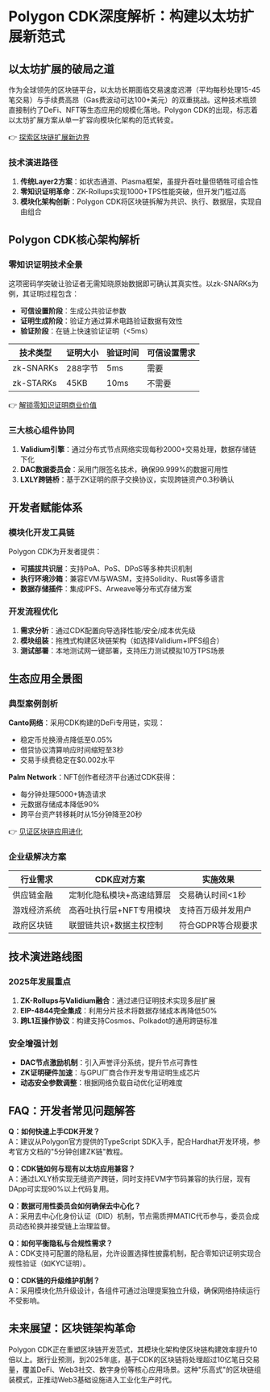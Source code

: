 # Polygon CDK深度解析：构建以太坊扩展新范式

## 以太坊扩展的破局之道
作为全球领先的区块链平台，以太坊长期面临交易速度迟滞（平均每秒处理15-45笔交易）与手续费高昂（Gas费波动可达100+美元）的双重挑战。这种技术瓶颈直接制约了DeFi、NFT等生态应用的规模化落地。Polygon CDK的出现，标志着以太坊扩展方案从单一扩容向模块化架构的范式转变。

👉 [探索区块链扩展新边界](https://bit.ly/okx_welcome)

### 技术演进路径
1. **传统Layer2方案**：如状态通道、Plasma框架，虽提升吞吐量但牺牲可组合性
2. **零知识证明革命**：ZK-Rollups实现1000+TPS性能突破，但开发门槛过高
3. **模块化架构创新**：Polygon CDK将区块链拆解为共识、执行、数据层，实现自由组合

## Polygon CDK核心架构解析

### 零知识证明技术全景
这项密码学突破让验证者无需知晓原始数据即可确认其真实性。以zk-SNARKs为例，其证明过程包含：
- **可信设置阶段**：生成公共验证参数
- **证明生成阶段**：验证方通过算术电路验证数据有效性
- **验证阶段**：在链上快速验证证明（<5ms）

| 技术类型 | 证明大小 | 验证时间 | 可信设置需求 |
|---------|----------|----------|--------------|
| zk-SNARKs | 288字节 | 5ms | 需要 |
| zk-STARKs | 45KB | 10ms | 不需要 |

👉 [解锁零知识证明商业价值](https://bit.ly/okx_welcome)

### 三大核心组件协同
1. **Validium引擎**：通过分布式节点网络实现每秒2000+交易处理，数据存储链下化
2. **DAC数据委员会**：采用门限签名技术，确保99.999%的数据可用性
3. **LXLY跨链桥**：基于ZK证明的原子交换协议，实现跨链资产0.3秒确认

## 开发者赋能体系

### 模块化开发工具链
Polygon CDK为开发者提供：
- **可插拔共识层**：支持PoA、PoS、DPoS等多种共识机制
- **执行环境沙箱**：兼容EVM与WASM，支持Solidity、Rust等多语言
- **数据存储插件**：集成IPFS、Arweave等分布式存储方案

### 开发流程优化
1. **需求分析**：通过CDK配置向导选择性能/安全/成本优先级
2. **模块组装**：拖拽式构建区块链架构（如选择Validium+IPFS组合）
3. **测试部署**：本地测试网一键部署，支持压力测试模拟10万TPS场景

## 生态应用全景图

### 典型案例剖析
**Canto网络**：采用CDK构建的DeFi专用链，实现：
- 稳定币兑换滑点降低至0.05%
- 借贷协议清算响应时间缩短至3秒
- 交易手续费稳定在$0.002水平

**Palm Network**：NFT创作者经济平台通过CDK获得：
- 每分钟处理5000+铸造请求
- 元数据存储成本降低90%
- 跨平台资产转移耗时从15分钟降至20秒

👉 [见证区块链应用进化](https://bit.ly/okx_welcome)

### 企业级解决方案
| 行业需求 | CDK应对方案 | 实施效果 |
|---------|-------------|----------|
| 供应链金融 | 定制化隐私模块+高速结算层 | 交易确认时间<1秒 |
| 游戏经济系统 | 高吞吐执行层+NFT专用模块 | 支持百万级并发用户 |
| 政府区块链 | 联盟链共识+数据主权控制 | 符合GDPR等合规要求 |

## 技术演进路线图

### 2025年发展重点
1. **ZK-Rollups与Validium融合**：通过递归证明技术实现多层扩展
2. **EIP-4844完全集成**：利用分片技术将数据存储成本再降低50%
3. **跨L1互操作协议**：构建支持Cosmos、Polkadot的通用跨链标准

### 安全增强计划
- **DAC节点激励机制**：引入声誉评分系统，提升节点可靠性
- **ZK证明硬件加速**：与GPU厂商合作开发专用证明生成芯片
- **动态安全参数调整**：根据网络负载自动优化证明难度

## FAQ：开发者常见问题解答

**Q：如何快速上手CDK开发？**  
A：建议从Polygon官方提供的TypeScript SDK入手，配合Hardhat开发环境，参考官方文档的"5分钟创建ZK链"教程。

**Q：CDK链如何与现有以太坊应用兼容？**  
A：通过LXLY桥实现无缝资产跨链，同时支持EVM字节码兼容的执行层，现有DApp可实现90%以上代码复用。

**Q：数据可用性委员会如何确保去中心化？**  
A：采用去中心化身份认证（DID）机制，节点需质押MATIC代币参与，委员会成员动态轮换并接受链上治理监督。

**Q：如何平衡隐私与合规性需求？**  
A：CDK支持可配置的隐私层，允许设置选择性披露机制，配合零知识证明实现合规性验证（如KYC证明）。

**Q：CDK链的升级维护机制？**  
A：采用模块化热升级设计，各组件可通过治理提案独立升级，确保网络持续运行不受影响。

## 未来展望：区块链架构革命

Polygon CDK正在重塑区块链开发范式，其模块化架构使区块链构建效率提升10倍以上。据行业预测，到2025年底，基于CDK的区块链将处理超过10亿笔日交易量，覆盖DeFi、Web3社交、数字身份等核心应用场景。这种"乐高式"的区块链组装模式，正推动Web3基础设施进入工业化生产时代。